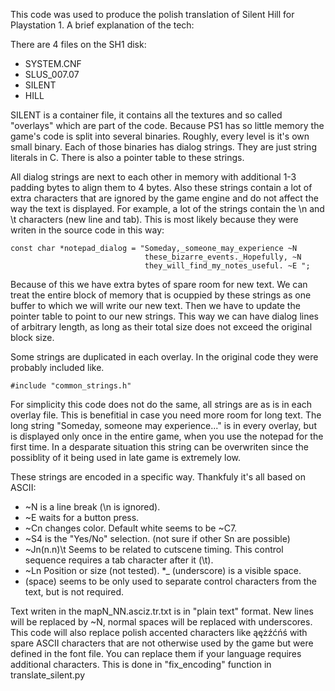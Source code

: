 This code was used to produce the polish translation of Silent Hill for Playstation 1. A brief explanation of the tech:

There are 4 files on the SH1 disk:
* SYSTEM.CNF
* SLUS_007.07
* SILENT
* HILL

SILENT is a container file, it contains all the textures and so called "overlays" which are part of the code. Because PS1 has so little memory the game's code
is split into several binaries. Roughly, every level is it's own small binary. Each of those binaries has dialog strings. They are just string literals in C.
There is also a pointer table to these strings.

All dialog strings are next to each other in memory with additional 1-3 padding bytes to align them to 4 bytes. Also these strings contain a lot of extra characters
that are ignored by the game engine and do not affect the way the text is displayed. For example, a lot of the strings contain the \n and \t characters (new line and tab).
This is most likely because they were writen in the source code in this way:
```
const char *notepad_dialog = "Someday,_someone_may_experience ~N
                              these_bizarre_events._Hopefully, ~N
                              they_will_find_my_notes_useful. ~E ";
```
Because of this we have extra bytes of spare room for new text.
We can treat the entire block of memory that is ocuppied by these strings as one buffer to which we will write our new text. Then we have to update the pointer table
to point to our new strings. This way we can have dialog lines of arbitrary length, as long as their total size does not exceed the original block size.

Some strings are duplicated in each overlay. In the original code they were probably included like.
```
#include "common_strings.h"
```
For simplicity this code does not do the same, all strings are as is in each overlay file. This is benefitial in case you need more room for long text. The long string "Someday, someone may experience..." is in every overlay, but is displayed only once in the entire game, when you use the notepad for the first time. In a desparate situation this string can be overwriten since the possiblity of it being used in late game is extremely low.

These strings are encoded in a specific way. Thankfuly it's all based on ASCII:
* ~N is a line break (\n is ignored).
* ~E waits for a button press.
* ~Cn changes color. Default white seems to be ~C7.
* ~S4 is the "Yes/No" selection. (not sure if other Sn are possible)
* ~Jn(n.n)\t Seems to be related to cutscene timing. This control sequence requires a tab character after it (\t).
* ~Ln Position or size (not tested).
*_ (underscore) is a visible space.
* (space) seems to be only used to separate control characters from the text, but is not required.

Text writen in the mapN_NN.asciz.tr.txt is in "plain text" format. New lines will be replaced by ~N, normal spaces will be replaced with underscores. This code will also replace polish accented characters like ąężźćńś with spare ASCII characters that are not otherwise used by the game but were defined in the font file. You can replace them if your language requires additional characters. This is done in "fix_encoding" function in translate_silent.py
